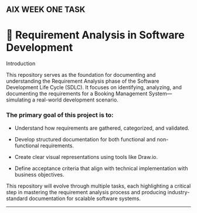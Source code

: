 
AlX WEEK ONE TASK
---

# 🧩 Requirement Analysis in Software Development
Introduction

This repository serves as the foundation for documenting and understanding the Requirement Analysis phase of the Software Development Life Cycle (SDLC).
It focuses on identifying, analyzing, and documenting the requirements for a Booking Management System—simulating a real-world development scenario.

### The primary goal of this project is to:

- Understand how requirements are gathered, categorized, and validated.

- Develop structured documentation for both functional and non-functional requirements.

- Create clear visual representations using tools like Draw.io.

- Define acceptance criteria that align with technical implementation with business objectives.

This repository will evolve through multiple tasks, each highlighting a critical step in mastering the requirement analysis process and producing industry-standard documentation for scalable software systems.

---
